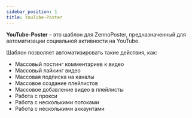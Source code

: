 ```yaml
---
sidebar_position: 1
title: YouTube-Poster
---
```


**YouTube-Poster** – это шаблон для ZennoPoster, предназначенный для автоматизации социальной активности на YouTube.

Шаблон позволяет автоматизировать такие действия, как:

- Массовый постинг комментариев к видео
- Массовый лайкинг видео
- Массовая подписка на каналы
- Массовое создание плейлистов
- Массовое добавление видео в плейлисты
- Работа с прокси
- Работа с несколькими потоками
- Работа с несколькими аккаунтами
